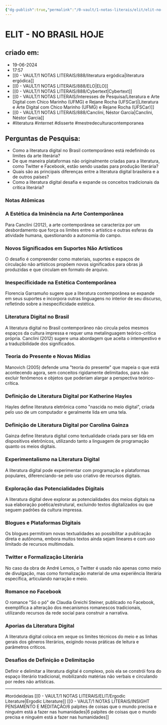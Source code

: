 ```yaml
---
{"dg-publish":true,"permalink":"/0-vault/1-notas-literais/elit/elit-no-brasil-hoje/","tags":["literatura","internet","disserte","mestredeculturacontemporanea","toródeideias"],"dgHomeLink":true,"dgShowLocalGraph":true,"dgShowFileTree":true,"dgEnableSearch":true,"noteIcon":""}
---
```


# ELIT - NO BRASIL HOJE

## criado em: 
- 19-06-2024
- 17:57
- [[0 - VAULT/1 NOTAS LITERAIS/888/literatura ergódica\|literatura ergódica]]
- [[0 - VAULT/1 NOTAS LITERAIS/888/ELO\|ELO]]
- [[0 - VAULT/1 NOTAS LITERAIS/888/Cybertext\|Cybertext]]
- [[0 - VAULT/1 NOTAS LITERAIS/Interesses de Pesquisa/Literatura e Arte Digital com Chico Marinho (UFMG) e Rejane Rocha (UFSCar)\|Literatura e Arte Digital com Chico Marinho (UFMG) e Rejane Rocha (UFSCar)]]
- [[0 - VAULT/1 NOTAS LITERAIS/888/Canclini, Néstor García\|Canclini, Néstor García]]
- #literatura #internet #disserte #mestredeculturacontemporanea 

## Perguntas de Pesquisa:
- Como a literatura digital no Brasil contemporâneo está redefinindo os limites da arte literária?
- De que maneira plataformas não originalmente criadas para a literatura, como Twitter e Facebook, estão sendo usadas para produção literária?
- Quais são as principais diferenças entre a literatura digital brasileira e a de outros países?
- Como a literatura digital desafia e expande os conceitos tradicionais da crítica literária?

### Notas Atômicas

### **A Estética da Iminência na Arte Contemporânea**
Para Canclini (2012), a arte contemporânea se caracteriza por um desbordamento que força os limites entre o artístico e outras esferas da atividade humana, questionando a autonomia do campo. 

### **Novos Significados em Suportes Não Artísticos**
O desafio é compreender como materiais, suportes e espaços de circulação não artísticos propõem novos significados para obras já produzidas e que circulam em formato de arquivo.

### **Inespecificidade na Estética Contemporânea**
Florencia Garramuño sugere que a literatura contemporânea se expande em seus suportes e incorpora outras linguagens no interior de seu discurso, refletindo sobre a inespecificidade estética.

### **Literatura Digital no Brasil**
A literatura digital no Brasil contemporâneo não circula pelos mesmos espaços da cultura impressa e requer uma metalinguagem teórico-crítica própria. Canclini (2012) sugere uma abordagem que aceita o intempestivo e a traduzibilidade dos significados.

### **Teoria do Presente e Novas Mídias**
Manovich (2005) defende uma "teoria do presente" que mapeia o que está acontecendo agora, sem conceitos rigidamente delimitados, para não excluir fenômenos e objetos que poderiam alargar a perspectiva teórico-crítica.

### **Definição de Literatura Digital por Katherine Hayles**
Hayles define literatura eletrônica como "nascida no meio digital", criada pelo uso de um computador e geralmente lida em uma tela.

### **Definição de Literatura Digital por Carolina Gainza**
Gainza define literatura digital como textualidade criada para ser lida em dispositivos eletrônicos, utilizando tanto a linguagem de programação quanto os meios digitais.

### **Experimentalismo na Literatura Digital**
A literatura digital pode experimentar com programação e plataformas populares, diferenciando-se pelo uso criativo de recursos digitais.

### **Exploração das Potencialidades Digitais**
A literatura digital deve explorar as potencialidades dos meios digitais na sua elaboração poética/estrutural, excluindo textos digitalizados ou que seguem padrões da cultura impressa.

### **Blogues e Plataformas Digitais**
Os blogues permitiram novas textualidades ao possibilitar a publicação direta e autônoma, embora muitos textos ainda sejam lineares e com uso limitado de recursos multimodais.

### **Twitter e Formalização Literária**
No caso da obra de André Lemos, o Twitter é usado não apenas como meio de divulgação, mas como formalização material de uma experiência literária específica, articulando narração e meio.

### **Romance no Facebook**
O romance "Só o pó" de Claudia Greichi Steiner, publicado no Facebook, exemplifica a alteração dos mecanismos romanescos tradicionais, utilizando recursos da rede social para construir a narrativa.

### **Aporias da Literatura Digital**
A literatura digital coloca em xeque os limites técnicos do meio e as linhas gerais dos gêneros literários, exigindo novas práticas de leitura e parâmetros críticos.

### **Desafios de Definição e Delimitação**
Definir e delimitar a literatura digital é complexo, pois ela se constrói fora do espaço literário tradicional, mobilizando matérias não verbais e circulando por redes não artísticas.

---
#toródeideias 
[[0 - VAULT/1 NOTAS LITERAIS/ELIT/Ergodic Literature\|Ergodic Literature]]
[[0 - VAULT/1 NOTAS LITERAIS/INSIGHT PENSAMENTO E MEDITAÇÃO/6 palpites de coisas que o mundo precisa e ninguém está a fazer nas humanidades\|6 palpites de coisas que o mundo precisa e ninguém está a fazer nas humanidades]]